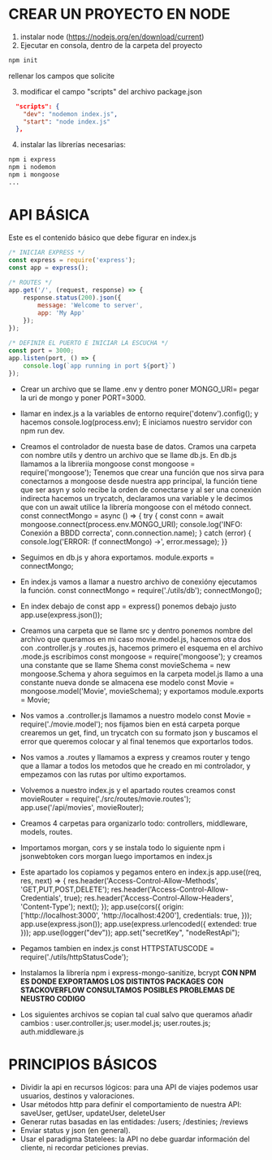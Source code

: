 # CREAR UN PROYECTO EN NODE
 
1. instalar node (https://nodejs.org/en/download/current)
2. Ejecutar en consola, dentro de la carpeta del proyecto
```bash
npm init
```
rellenar los campos que solicite
 
3. modificar el campo "scripts" del archivo package.json
 
```json
  "scripts": {
    "dev": "nodemon index.js",
    "start": "node index.js"
  },
```
 
4. instalar las librerías necesarias:
 
```bash
npm i express
npm i nodemon
npm i mongoose
...
```
 
 
 
 
 
# API BÁSICA
 
Este es el contenido básico que debe figurar en index.js
 
```javascript
/* INICIAR EXPRESS */
const express = require('express');
const app = express();
 
/* ROUTES */
app.get('/', (request, response) => {
    response.status(200).json({
        message: 'Welcome to server',
        app: 'My App'
    });
});
 
/* DEFINIR EL PUERTO E INICIAR LA ESCUCHA */
const port = 3000;
app.listen(port, () => {
    console.log(`app running in port ${port}`)
});
```

- Crear un archivo que se llame .env y dentro poner MONGO_URI= pegar la uri de mongo y poner PORT=3000.
- llamar en index.js a la variables de entorno require('dotenv').config(); y hacemos console.log(process.env); E iniciamos nuestro servidor con npm run dev.
- Creamos el controlador de nuesta base de datos. Cramos una carpeta con nombre utils y dentro un archivo que se llame db.js. En db.js llamamos a la libreriía mongoose const mongoose = require('mongoose'); Tenemos que crear una función que nos sirva para conectarnos a mongoose desde nuestra app principal, la función tiene que ser asyn y solo recibe la orden de conectarse y al ser una conexión indirecta hacemos un trycatch,  declaramos una variable  y le decimos que con un await utilice la librería mongoose con el método connect.   const connectMongo = async () => {
    try {
        const conn = await mongoose.connect(process.env.MONGO_URI);
        console.log('INFO: Conexión a BBDD correcta', conn.connection.name);
    } catch (error) {
        console.log('ERROR: (f connectMongo) ->', error.message);
    }}

- Seguimos en db.js y ahora exportamos. module.exports = connectMongo;
- En index.js vamos a llamar a nuestro archivo de conexióny ejecutamos la función. 
const connectMongo = require('./utils/db');
connectMongo();

- En index debajo de const app = express() ponemos debajo justo app.use(express.json());
- Creamos una carpeta que se llame src y dentro ponemos nombre del archivo que queramos en mi caso movie.model.js, hacemos otra dos con .controller.js y .routes.js, hacemos primero el esquema en el archivo  .mode.js escribimos const mongoose = require('mongoose'); y creamos una constante que se llame Shema const movieSchema = new mongoose.Schema y ahora seguimos en la  carpeta model.js llamo a una constante nueva donde se almacena ese modelo const Movie = mongoose.model('Movie', movieSchema); y exportamos module.exports = Movie;

- Nos vamos a .controller.js llamamos a nuestro modelo const Movie = require('./movie.model'); nos fijamos bien en está carpeta porque crearemos un get, find, un trycatch con su formato json y buscamos el error que queremos colocar y al final tenemos que exportarlos todos.

- Nos vamos a .routes y llamamos a express y creamos router y tengo que a llamar a todos los metodos que he creado en mi controlador, y empezamos con las rutas por ultimo exportamos.

- Volvemos a nuestro index.js y el apartado routes creamos const movieRouter = require('./src/routes/movie.routes');
app.use('/api/movies', movieRouter);

- Creamos 4 carpetas para organizarlo todo: controllers, middleware, models, routes. 
- Importamos morgan, cors  y se instala todo lo siguiente npm i jsonwebtoken cors morgan luego importamos en index.js

- Este apartado los copiamos y pegamos entero en index.js app.use((req, res, next) => {
    res.header('Access-Control-Allow-Methods', 'GET,PUT,POST,DELETE');
    res.header('Access-Control-Allow-Credentials', true);
    res.header('Access-Control-Allow-Headers', 'Content-Type');
    next();
});
app.use(cors({
    origin: ['http://localhost:3000', 'http://localhost:4200'],
    credentials: true,
}));
app.use(express.json());
app.use(express.urlencoded({ extended: true }));
app.use(logger("dev"));
app.set("secretKey", "nodeRestApi");

- Pegamos tambien en index.js const HTTPSTATUSCODE = require('./utils/httpStatusCode');
- Instalamos la librería npm i express-mongo-sanitize, bcrypt
**CON NPM ES DONDE EXPORTAMOS LOS DISTINTOS PACKAGES**
**CON STACKOVERFLOW CONSULTAMOS POSIBLES PROBLEMAS DE NEUSTRO CODIGO**
  
- Los siguientes archivos se copian tal cual salvo que queramos añadir cambios : user.controller.js; user.model.js; user.routes.js; auth.middleware.js
 
# PRINCIPIOS BÁSICOS
 
- Dividir la api en recursos lógicos: para una API de viajes podemos usar usuarios, destinos y valoraciones.
- Usar métodos http para definir el comportamiento de nuestra API: saveUser, getUser, updateUser, deleteUser
- Generar rutas basadas en las entidades: /users; /destinies; /reviews
- Enviar status y json (en general).
- Usar el paradigma Statelees: la API no debe guardar información del cliente, ni recordar peticiones previas.